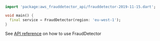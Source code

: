 ```dart
import 'package:aws_frauddetector_api/frauddetector-2019-11-15.dart';

void main() {
  final service = FraudDetector(region: 'eu-west-1');
}
```

See [API reference](https://pub.dev/documentation/aws_frauddetector_api/latest/frauddetector-2019-11-15/FraudDetector-class.html) on how to use FraudDetector
